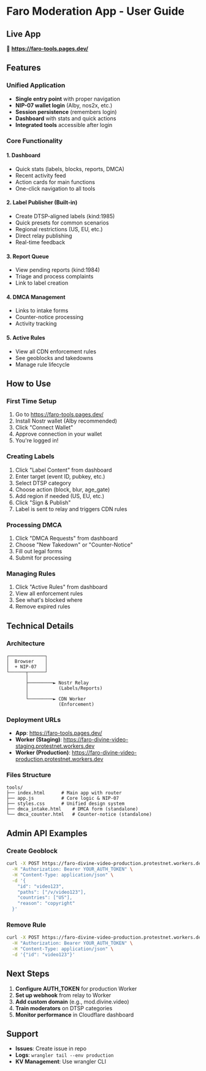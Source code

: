 # Faro Moderation App - User Guide

## Live App
🚀 **https://faro-tools.pages.dev/**

## Features

### Unified Application
- **Single entry point** with proper navigation
- **NIP-07 wallet login** (Alby, nos2x, etc.)
- **Session persistence** (remembers login)
- **Dashboard** with stats and quick actions
- **Integrated tools** accessible after login

### Core Functionality

#### 1. Dashboard
- Quick stats (labels, blocks, reports, DMCA)
- Recent activity feed
- Action cards for main functions
- One-click navigation to all tools

#### 2. Label Publisher (Built-in)
- Create DTSP-aligned labels (kind:1985)
- Quick presets for common scenarios
- Regional restrictions (US, EU, etc.)
- Direct relay publishing
- Real-time feedback

#### 3. Report Queue
- View pending reports (kind:1984)
- Triage and process complaints
- Link to label creation

#### 4. DMCA Management
- Links to intake forms
- Counter-notice processing
- Activity tracking

#### 5. Active Rules
- View all CDN enforcement rules
- See geoblocks and takedowns
- Manage rule lifecycle

## How to Use

### First Time Setup
1. Go to https://faro-tools.pages.dev/
2. Install Nostr wallet (Alby recommended)
3. Click "Connect Wallet"
4. Approve connection in your wallet
5. You're logged in!

### Creating Labels
1. Click "Label Content" from dashboard
2. Enter target (event ID, pubkey, etc.)
3. Select DTSP category
4. Choose action (block, blur, age_gate)
5. Add region if needed (US, EU, etc.)
6. Click "Sign & Publish"
7. Label is sent to relay and triggers CDN rules

### Processing DMCA
1. Click "DMCA Requests" from dashboard
2. Choose "New Takedown" or "Counter-Notice"
3. Fill out legal forms
4. Submit for processing

### Managing Rules
1. Click "Active Rules" from dashboard
2. View all enforcement rules
3. See what's blocked where
4. Remove expired rules

## Technical Details

### Architecture
```
┌─────────────┐
│  Browser    │
│  + NIP-07   │
└──────┬──────┘
       │
       ├─────────► Nostr Relay
       │           (Labels/Reports)
       │
       └─────────► CDN Worker
                   (Enforcement)
```

### Deployment URLs
- **App**: https://faro-tools.pages.dev/
- **Worker (Staging)**: https://faro-divine-video-staging.protestnet.workers.dev
- **Worker (Production)**: https://faro-divine-video-production.protestnet.workers.dev

### Files Structure
```
tools/
├── index.html      # Main app with router
├── app.js          # Core logic & NIP-07
├── styles.css      # Unified design system
├── dmca_intake.html    # DMCA form (standalone)
└── dmca_counter.html   # Counter-notice (standalone)
```

## Admin API Examples

### Create Geoblock
```bash
curl -X POST https://faro-divine-video-production.protestnet.workers.dev/admin/block \
  -H "Authorization: Bearer YOUR_AUTH_TOKEN" \
  -H "Content-Type: application/json" \
  -d '{
    "id": "video123",
    "paths": ["/v/video123"],
    "countries": ["US"],
    "reason": "copyright"
  }'
```

### Remove Rule
```bash
curl -X POST https://faro-divine-video-production.protestnet.workers.dev/admin/unblock \
  -H "Authorization: Bearer YOUR_AUTH_TOKEN" \
  -H "Content-Type: application/json" \
  -d '{"id": "video123"}'
```

## Next Steps

1. **Configure AUTH_TOKEN** for production Worker
2. **Set up webhook** from relay to Worker
3. **Add custom domain** (e.g., mod.divine.video)
4. **Train moderators** on DTSP categories
5. **Monitor performance** in Cloudflare dashboard

## Support

- **Issues**: Create issue in repo
- **Logs**: `wrangler tail --env production`
- **KV Management**: Use wrangler CLI